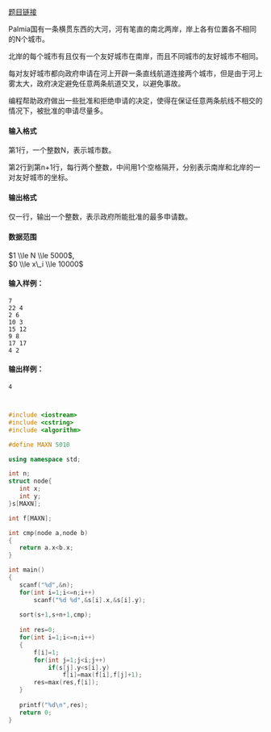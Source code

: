 [题目链接](https://www.acwing.com/problem/content/1014/)

Palmia国有一条横贯东西的大河，河有笔直的南北两岸，岸上各有位置各不相同的N个城市。

北岸的每个城市有且仅有一个友好城市在南岸，而且不同城市的友好城市不相同。

每对友好城市都向政府申请在河上开辟一条直线航道连接两个城市，但是由于河上雾太大，政府决定避免任意两条航道交叉，以避免事故。

编程帮助政府做出一些批准和拒绝申请的决定，使得在保证任意两条航线不相交的情况下，被批准的申请尽量多。

#### 输入格式

第1行，一个整数N，表示城市数。

第2行到第n+1行，每行两个整数，中间用1个空格隔开，分别表示南岸和北岸的一对友好城市的坐标。

#### 输出格式

仅一行，输出一个整数，表示政府所能批准的最多申请数。

#### 数据范围

$1 \\le N \\le 5000$,  
$0 \\le x\_i \\le 10000$

#### 输入样例：

    7
    22 4
    2 6
    10 3
    15 12
    9 8
    17 17
    4 2
    

#### 输出样例：

    4
    
    
 ```cpp
 
 
#include <iostream>
#include <cstring>
#include <algorithm>

#define MAXN 5010

using namespace std;

int n;
struct node{
    int x;
    int y;
}s[MAXN];

int f[MAXN];

int cmp(node a,node b)
{
    return a.x<b.x;
}

int main()
{
    scanf("%d",&n);
    for(int i=1;i<=n;i++)
        scanf("%d %d",&s[i].x,&s[i].y);
    
    sort(s+1,s+n+1,cmp);
    
    int res=0;
    for(int i=1;i<=n;i++)
    {
        f[i]=1;
        for(int j=1;j<i;j++)
            if(s[j].y<s[i].y)
                f[i]=max(f[i],f[j]+1);
        res=max(res,f[i]);
    }
    
    printf("%d\n",res);
    return 0;
}

```
